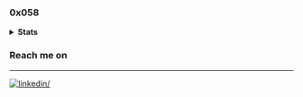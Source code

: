 ### 0x058

<details><summary><strong>Stats</strong></summary>
<br/>
<!-- ![Anurag's GitHub stats](https://github-readme-stats.vercel.app/api?username=homhom2012z&show_icons=true&theme=radical)
[![Top Langs](https://github-readme-stats.vercel.app/api/top-langs/?username=anuraghazra&layout=compact&theme=radical)](https://github.com/anuraghazra/github-readme-stats)
[![Languages](https://github-readme-stats.vercel.app/api/top-langs/?username=homhom2012z&layout=compact&theme=radical&langs_count=10&hide_border=true&custom_title=Languages&bg_color=00000000)](https://github.com/homhom2012z) -->
<div>
  <img height="180em" src="https://github-readme-stats.vercel.app/api?username=homhom2012z&show_icons=true&theme=radical"/>
  <img height="180em" src="https://github-readme-stats.vercel.app/api/top-langs/?username=homhom2012z&layout=compact&theme=radical&langs_count=10"/>
</div>
  
<hr/>

[![wakatime](https://wakatime.com/badge/user/8b6fe1e0-8500-4fb0-befe-8d66b72aa086.svg)](https://wakatime.com/@8b6fe1e0-8500-4fb0-befe-8d66b72aa086)
<br/>  
[![siriwat's wakatime stats](https://github-readme-stats.vercel.app/api/wakatime?username=homhom2012z)](https://github.com/anuraghazra/github-readme-stats)

<div>
  <img src="https://wakatime.com/share/@8b6fe1e0-8500-4fb0-befe-8d66b72aa086/574e8615-7ea8-4888-9a8f-a296c3a73126.svg" alt="wakatime languages" width="70%"></img>
</div>
</details>

### Reach me on
<hr/>
<div align="left">
  <a href="https://www.linkedin.com/in/siriwatbunmee/" target="_blank">
    <img src=https://img.shields.io/badge/LinkedIn-0077B5?style=for-the-badge&logo=linkedin&logoColor=white alt=linkedin/>
  </a>
<!--   <a href="https://www.sololearn.com/profile/23742238" target="_blank">
    <img src=https://img.shields.io/badge/-Sololearn-3a464b?style=for-the-badge&logo=Sololearn&logoColor=white alt=instagram/>
  </a> -->
</div> 
